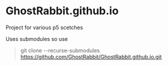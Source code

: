 # GhostRabbit.github.io
Project for various p5 scetches

Uses submodules so use
>git clone --recurse-submodules https://github.com/GhostRabbit/GhostRabbit.github.io.git
